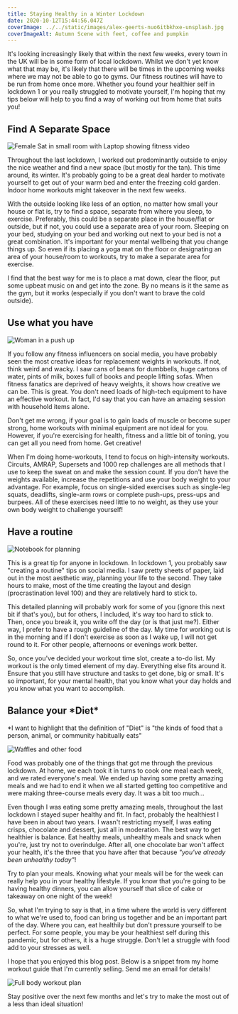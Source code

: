 ```yaml
---
title: Staying Healthy in a Winter Lockdown
date: 2020-10-12T15:44:56.047Z
coverImage: ../../static/images/alex-geerts-nuo6itbkhxe-unsplash.jpg
coverImageAlt: Autumn Scene with feet, coffee and pumpkin
---
```

It's looking increasingly likely that within the next few weeks, every town in the UK will be in some form of local lockdown. Whilst we don't yet know what that may be, it's likely that there will be times in the upcoming weeks where we may not be able to go to gyms. Our fitness routines will have to be run from home once more. Whether you found your healthier self in lockdown 1 or you really struggled to motivate yourself, I'm hoping that my tips below will help to you find a way of working out from home that suits you!

## Find A Separate Space

![Female Sat in small room with Laptop showing fitness video](../../static/images/kari-shea-qa1wvrlwcio-unsplash.jpg)

Throughout the last lockdown, I worked out predominantly outside to enjoy the nice weather and find a new space (but mostly for the tan). This time around, its winter. It's probably going to be a great deal harder to motivate yourself to get out of your warm bed and enter the freezing cold garden. Indoor home workouts might takeover in the next few weeks.

With the outside looking like less of an option, no matter how small your house or flat is, try to find a space, separate from where you sleep, to exercise. Preferably, this could be a separate place in the house/flat or outside, but if not, you could use a separate area of your room. Sleeping on your bed, studying on your bed and working out next to your bed is not a great combination. It's important for your mental wellbeing that you change things up. So even if its placing a yoga mat on the floor or designating an area of your house/room to workouts, try to make a separate area for exercise. 

I find that the best way for me is to place a mat down, clear the floor, put some upbeat music on and get into the zone. By no means is it the same as the gym, but it works (especially if you don't want to brave the cold outside). 

## Use what you have

![Woman in a push up](../../static/images/ayo-ogunseinde-3gfot3sgg4y-unsplash.jpg)

If you follow any fitness influencers on social media, you have probably seen the most creative ideas for replacement weights in workouts. If not, think weird and wacky. I saw cans of beans for dumbbells, huge cartons of water, pints of milk, boxes full of books and people lifting sofas. When fitness fanatics are deprived of heavy weights, it shows how creative we can be. This is great. You don't need loads of high-tech equipment to have an effective workout. In fact, I'd say that you can have an amazing session with household items alone.

Don't get me wrong, if your goal is to gain loads of muscle or become super strong, home workouts with minimal equipment are not ideal for you. However, if you're exercising for health, fitness and a little bit of toning, you can get all you need from home. Get creative!

When I'm doing home-workouts, I tend to focus on high-intensity workouts. Circuits, AMRAP, Supersets and 1000 rep challenges are all methods that I use to keep the sweat on and make the session count. If you don't have the weights available, increase the repetitions and use your body weight to your advantage. For example, focus on single-sided exercises such as single-leg squats, deadlifts, single-arm rows or complete push-ups, press-ups and burpees. All of these exercises need little to no weight, as they use your own body weight to challenge yourself!

## Have a routine

![Notebook for planning](../../static/images/glenn-carstens-peters-rlw-uc03gwc-unsplash.jpg)

This is a great tip for anyone in lockdown. In lockdown 1, you probably saw "creating a routine" tips on social media. I saw pretty sheets of paper, laid out in the most aesthetic way, planning your life to the second. They take hours to make, most of the time creating the layout and design (procrastination level 100) and they are relatively hard to stick to. 

This detailed planning will probably work for some of you (ignore this next bit if that's you), but for others, I included, it's way too hard to stick to. Then, once you break it, you write off the day (or is that just me?). Either way, I prefer to have a rough guideline of the day. My time for working out is in the morning and if I don't exercise as soon as I wake up, I will not get round to it. For other people, afternoons or evenings work better. 

So, once you've decided your workout time slot, create a to-do list. My workout is the only timed element of my day. Everything else fits around it. Ensure that you still have structure and tasks to get done, big or small. It's so important, for your mental health, that you know what your day holds and you know what you want to accomplish. 

## Balance your \*Diet\*

\*I want to highlight that the definition of "Diet" is "the kinds of food that a person, animal, or community habitually eats"

![Waffles and other food](../../static/images/brooke-lark-hlncigvui4q-unsplash.jpg)

Food was probably one of the things that got me through the previous lockdown. At home, we each took it in turns to cook one meal each week, and we rated everyone's meal. We ended up having some pretty amazing meals and we had to end it when we all started getting too competitive and were making three-course meals every day. It was a bit too much...

Even though I was eating some pretty amazing meals, throughout the last lockdown I stayed super healthy and fit. In fact, probably the healthiest I have been in about two years. I wasn't restricting myself, I was eating crisps, chocolate and dessert, just all in moderation. The best way to get healthier is balance. Eat healthy meals, unhealthy meals and snack when you're, just try not to overindulge. After all, one chocolate bar won't affect your health, it's the three that you have after that because *"you've already been unhealthy today"*!

Try to plan your meals. Knowing what your meals will be for the week can really help you in your healthy lifestyle. If you know that you're going to be having healthy dinners, you can allow yourself that slice of cake or takeaway on one night of the week!

So, what I'm trying to say is that, in a time where the world is very different to what we're used to, food can bring us together and be an important part of the day. Where you can, eat healthily but don't pressure yourself to be perfect. For some people, you may be your healthiest self during this pandemic, but for others, it is a huge struggle. Don't let a struggle with food add to your stresses as well.

I hope that you enjoyed this blog post. Below is a snippet from my home workout guide that I'm currently selling. Send me an email for details!

![Full body workout plan](../../static/images/wk-1_-full.png)

Stay positive over the next few months and let's try to make the most out of a less than ideal situation!